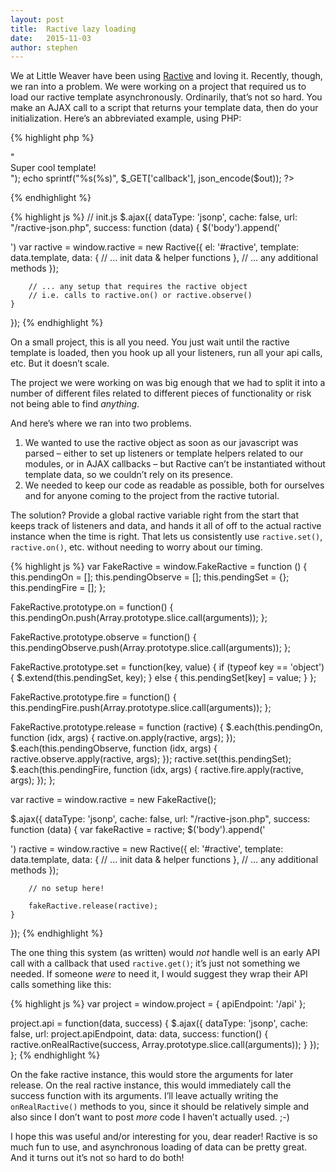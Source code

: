 ```yaml
---
layout: post
title:  Ractive lazy loading
date:   2015-11-03
author: stephen
---
```


We at Little Weaver have been using [Ractive](http://www.ractivejs.org/) and loving it. Recently, though, we ran into a problem. We were working on a project that required us to load our ractive template asynchronously. Ordinarily, that’s not so hard. You make an AJAX call to a script that returns your template data, then do your initialization. Here’s an abbreviated example, using PHP:

{% highlight php %}
<!-- /ractive-json.php -->
<?php
$out = array('template' => "<div {{#if loaded}}class='loaded'{{/if}}>Super cool template!</div>");
echo sprintf("%s(%s)", $_GET['callback'], json_encode($out));
?>
{% endhighlight %}

{% highlight js %}
// init.js
$.ajax({
    dataType: 'jsonp',
    cache: false,
    url: "/ractive-json.php",
    success: function (data) {
        $('body').append('<div id="ractive"></div>')
        var ractive = window.ractive = new Ractive({
            el: '#ractive',
            template: data.template,
            data: {
                // ... init data & helper functions
            },
            // ... any additional methods
        });

        // ... any setup that requires the ractive object
        // i.e. calls to ractive.on() or ractive.observe()
    }
});
{% endhighlight %}

On a small project, this is all you need. You just wait until the ractive template is loaded, then you hook up all your listeners, run all your api calls, etc. But it doesn’t scale.

The project we were working on was big enough that we had to split it into a number of different files related to different pieces of functionality or risk not being able to find *anything*.

And here’s where we ran into two problems.

1. We wanted to use the ractive object as soon as our javascript was parsed – either to set up listeners or template helpers related to our modules, or in AJAX callbacks – but Ractive can’t be instantiated without template data, so we couldn’t rely on its presence.
2. We needed to keep our code as readable as possible, both for ourselves and for anyone coming to the project from the ractive tutorial.

The solution? Provide a global ractive variable right from the start that keeps track of listeners and data, and hands it all of off to the actual ractive instance when the time is right. That lets us consistently use `ractive.set()`, `ractive.on()`, etc. without needing to worry about our timing.

{% highlight js %}
var FakeRactive = window.FakeRactive = function () {
    this.pendingOn = [];
    this.pendingObserve = [];
    this.pendingSet = {};
    this.pendingFire = [];
};

FakeRactive.prototype.on = function() {
    this.pendingOn.push(Array.prototype.slice.call(arguments));
};

FakeRactive.prototype.observe = function() {
    this.pendingObserve.push(Array.prototype.slice.call(arguments));
};

FakeRactive.prototype.set = function(key, value) {
    if (typeof key == 'object') {
        $.extend(this.pendingSet, key);
    } else {
        this.pendingSet[key] = value;
    }
};

FakeRactive.prototype.fire = function() {
    this.pendingFire.push(Array.prototype.slice.call(arguments));
};

FakeRactive.prototype.release = function (ractive) {
    $.each(this.pendingOn, function (idx, args) {
        ractive.on.apply(ractive, args);
    });
    $.each(this.pendingObserve, function (idx, args) {
        ractive.observe.apply(ractive, args);
    });
    ractive.set(this.pendingSet);
    $.each(this.pendingFire, function (idx, args) {
        ractive.fire.apply(ractive, args);
    });
};

var ractive = window.ractive = new FakeRactive();

$.ajax({
    dataType: 'jsonp',
    cache: false,
    url: "/ractive-json.php",
    success: function (data) {
        var fakeRactive = ractive;
        $('body').append('<div id="ractive"></div>')
        ractive = window.ractive = new Ractive({
            el: '#ractive',
            template: data.template,
            data: {
                // ... init data & helper functions
            },
            // ... any additional methods
        });

        // no setup here!

        fakeRactive.release(ractive);
    }
});
{% endhighlight %}


The one thing this system (as written) would *not* handle well is an early API call with a callback that used `ractive.get()`; it’s just not something we needed. If someone *were* to need it, I would suggest they wrap their API calls something like this:

{% highlight js %}
var project = window.project = {
    apiEndpoint: '/api'
};

project.api = function(data, success) {
    $.ajax({
        dataType: 'jsonp',
        cache: false,
        url: project.apiEndpoint,
        data: data,
        success: function() {
            ractive.onRealRactive(success, Array.prototype.slice.call(arguments));
        }
    });
};
{% endhighlight %}

On the fake ractive instance, this would store the arguments for later release. On the real ractive instance, this would immediately call the success function with its arguments. I’ll leave actually writing the `onRealRactive()` methods to you, since it should be relatively simple and also since I don’t want to post *more* code I haven’t actually used. ;-)

I hope this was useful and/or interesting for you, dear reader! Ractive is so much fun to use, and asynchronous loading of data can be pretty great. And it turns out it’s not so hard to do both!
